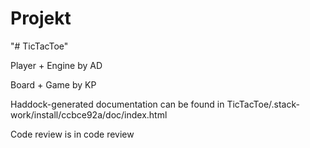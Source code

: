 # Projekt
"# TicTacToe"

Player + Engine by AD 

Board + Game by KP  
  
Haddock-generated documentation can be found in  TicTacToe/.stack-work/install/ccbce92a/doc/index.html 
  
Code review is in code review
